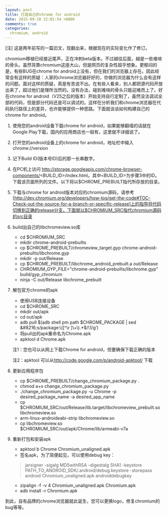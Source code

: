 ```yaml
---
layout: post
title: 打造自己的chrome for android
date: 2015-09-10 22:01:54 +0800
comments: true
categories: 
  chromium, android
---
```


[注] 这是两年前写的一篇旧文，现翻出来，根据现在的实际变化作了修订。

chromium移植已经接近尾声，正在冲刺beta版本。不过越往后面，越是一些难啃的骨头。虽然背靠chromium这座大山，但是网页的复杂性超乎想象。更郁闷的是，有些BUG在chrome for android上没有，但在我们的浏览器上存在。因此经常会有这样的质疑：人家的chrome浏览器好好的，你做的浏览器为什么会有这样的问题。面对这样的质疑，真是有苦说不出。在有些人看来，别人都把源代码开放出来了，超过他们是理所当然的。没有办法，碰到难啃的骨头只能迎难而上了。好在chrome for android（V25之后的版本）开始支持自行定制了，虽然没法调试全部的代码，但是部分代码还是可以调试的。这样在分析我们和chrome浏览器在代码执行路径上的差异，也许能够提供一种思路。下面就谈谈如何构建自己的chrome for android。

<!--excerpt-->

1. 使用您的android设备下载chrome for android，如果能够翻墙的话就在Google Play下载，国内的应用商店也一般有，这里就不详细说了。

2. 打开您的android设备上的chrome for android，地址栏中输入chrome://version

3. 记下Build ID(版本号ID)后的那一长串数字。

4. 在PC机上访问 http://storage.googleapis.com/chrome-browser-components/<BUILD\_ID>/index.html。其中<BUILD\_ID>为步骤3中的ID。下载该页面所列的文件。以下将以$CHROME_PREBUILT指代所存放的目录。

5. 下载与chrome for android版本对应的chromium源码，请参考[http://dev.chromium.org/developers/how-tos/get-the-code#TOC-Check-out-the-source-for-a-branch-or-specific-release]上的指导将代码切换到正确的release分支。下面就以$CHROMIUM_SRC指代chromium源码的src目录

6. build出自己的libchromeview.so库

    - cd $CHROMIUM_SRC 
    - mkdir chrome-android-prebuilts 
    - cp $CHROME\_PREBUILT/chromeview\_target.gyp chrome-android-prebuilts/libchrome.gyp 
    - mkdir -p out/Release 
    - cp $CHROME\_PREBUILT/libchrome\_android_prebuilt.a out/Release 
    - CHROMIUM\_GYP\_FILE="chrome-android-prebuilts/libchrome.gyp" build/gyp_chromium 
    - ninja -C  out/Release libchrome_prebuilt

7. 解包官方chrome的apk
    *   使用USB连接设备 
    *   cd $CHROME_SRC 
    *   mkdir out/apk 
    *   cd out/apk 
    *   adb pull $(adb shell pm path $CHROME_PACKAGE | sed &#8216;s/package:\([^\r ]\+\).*$/\1/g&#8217;) 
    *   将pull出的apk重命名为Chrome.apk 
    *   apktool d Chrome.apk 

    注1：您也可以从网上下载Chrome for android，但要确保下载正确的版本

    注2：apktool 可以从<http://code.google.com/p/android-apktool/> 下载

8. 更新应用程序包

    *   cp $CHROME\_PREBUILT/change\_chromium_package.py . 
    *   chmod a+x change\_chromium\_package.py 
    *   ./change\_chromium\_package.py -u Chrome -p desired\_package\_name -a desired\_app\_name 
    *   cp $CHROMIUM\_SRC/out/Release/lib.target/libchromeview\_prebuilt.so libchromeview.so 
    *   arm-linux-androideabi-strip libchromeview.so 
    *   cp libchromeview.so $CHROMIUM_SRC/out/apk/Chrome/lib/armeabi-v7a 

9. 重新打包和安装apk

    *   apktool b Chrome Chromium_unaligned.apk 
    *   签名apk，为了简便起见，可以使用debug key： 

    > jarsigner -sigalg MD5withRSA -digestalg SHA1 -keystore PATH\_TO\_ANDROID\_SDK/.android/debug.keystore -storepass android Chromium\_unaligned.apk androiddebugkey

    *   zipalign -f -v 4 Chromium_unaligned.apk Chromium.apk 
    *   adb install -r Chromium.apk 

到此，自有品牌的chrome浏览器就此诞生，您可以更换logo，修复chromium的bug等等。

